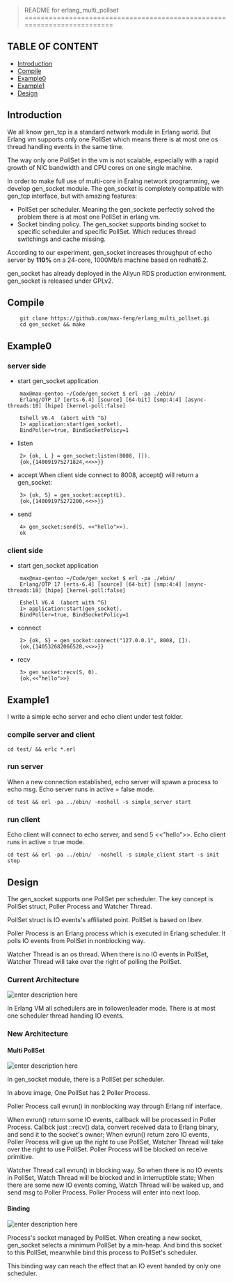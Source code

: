 > README for erlang_multi_pollset 
 ========================================================================

## TABLE OF CONTENT ##

* [Introduction](#introduction)
* [Compile](#compile)
* [Example0](#example0)
* [Example1](#example1)
* [Design](#Design)

## Introduction ##

We all know gen_tcp is a standard network module in Erlang world.
But Erlang vm supports only one PollSet which means there is at most one
os thread handling events in the same time.

The way only one PollSet in the vm is not scalable, especially with a rapid growth of NIC bandwidth and CPU cores on one single machine.

In order to make full use of multi-core in Eralng network programming, we develop gen_socket module.
The gen_socket is completely compatible with gen_tcp interface, but with amazing features:
- PollSet per scheduler. Meaning the gen_sockete perfectly solved the problem there is at most one PollSet in erlang vm.
- Socket binding policy. The gen_socket supports binding socket to specific scheduler and specific PollSet. Which reduces thread switchings and cache missing.

According to our experiment, gen_socket increases throughput of echo server by **110%** on a 24-core, 1000Mb/s machine based on redhat6.2.

gen_socket has already deployed in the Aliyun RDS production environment.
gen_socket is released under GPLv2.

## Compile ##
```
	git clone https://github.com/max-feng/erlang_multi_pollset.gi
	cd gen_socket && make
```
## Example0 ##
### server side ###
* start gen_socket application
```
	max@max-gentoo ~/Code/gen_socket $ erl -pa ./ebin/
	Erlang/OTP 17 [erts-6.4] [source] [64-bit] [smp:4:4] [async-threads:10] [hipe] [kernel-poll:false]
	
	Eshell V6.4  (abort with ^G)
	1> application:start(gen_socket).
	BindPoller=true, BindSocketPolicy=1
```
* listen
```
	2> {ok, L } = gen_socket:listen(8008, []).
	{ok,{140091975271824,<<>>}}
```
* accept
   When client side connect to 8008, accept() will return a gen_socket:
```
	3> {ok, S} = gen_socket:accept(L).
	{ok,{140091975272200,<<>>}}
```
* send
```
	4> gen_socket:send(S, <<"hello">>).
	ok
```
### client side ###
* start gen_socket application
```
	max@max-gentoo ~/Code/gen_socket $ erl -pa ./ebin/
	Erlang/OTP 17 [erts-6.4] [source] [64-bit] [smp:4:4] [async-threads:10] [hipe] [kernel-poll:false]
	
	Eshell V6.4  (abort with ^G)
	1> application:start(gen_socket).
	BindPoller=true, BindSocketPolicy=1
```
* connect
```
	2> {ok, S} = gen_socket:connect("127.0.0.1", 8008, []).
	{ok,{140532682066528,<<>>}}
```
* recv
```
	3> gen_socket:recv(S, 0).
	{ok,<<"hello">>}
```

## Example1 ##
I write a simple echo server and echo client under test folder.
### compile server and client ###
```
cd test/ && erlc *.erl
```
### run server ###
When a new connection established, echo server will spawn a process to echo msg.
Echo server runs in active = false mode.

```
cd test && erl -pa ../ebin/ -noshell -s simple_server start
```
### run client ###
Echo client will connect to echo server, and send 5 <<"hello">>.
Echo client runs in active = true mode.
```
cd test && erl -pa ../ebin/  -noshell -s simple_client start -s init stop
```

## Design ##

The gen_socket supports one PollSet per scheduler. The key concept is PollSet struct, Poller Process and Watcher Thread.

PollSet struct is IO events's affiliated point. PollSet is based on libev.

Poller Process is an Erlang process which is executed in Erlang scheduler. It polls IO events from PollSet in nonblocking way.

Watcher Thread is an os thread. When there is no IO events in PollSet, Watcher Thread will take over the right of polling the PollSet.

### Current Architecture ###
![enter description here][1]

In Erlang VM all schedulers are in follower/leader mode. There is at most one scheduler thread handing IO events.

### New Architecture ###
#### Multi PollSet ####
![enter description here][2]

In gen_socket module, there is a PollSet per scheduler.

In above image, One PollSet has 2 Poller Process.

Poller Process call evrun() in nonblocking way through Erlang nif interface.

When evrun() return some IO events, callback will be processed in Poller Process. Callbck just ::recv() data, convert received data to Erlang binary, and send it to the socket's owner;
When evrun() return zero IO events, Poller Process will give up the right to use PollSet, Watcher Thread will take over the right to use PollSet. Poller Process will be blocked on receive primitive.

Watcher Thread call evrun() in blocking way. So when there is no IO events in PollSet, Watch Thread will be blocked and in interruptible state; When  there are some new IO events coming, Watch Thread will be waked up, and send msg to Poller Process. Poller Process will enter into next loop.

#### Binding ####
![enter description here][3]

Process's socket managed by PollSet. 
When creating a new socket, gen_socket selects a minimum PollSet by a min-heap. And bind this socket to this PollSet, meanwhile bind this process to PollSet's scheduler.

This binding way can reach the effect that an IO event handed by only one scheduler.


  [1]: ./images/gen_tcp_pollset.PNG "gen_tcp_pollset.PNG"
  [2]: ./images/gen_socket_pollset.PNG "gen_socket_pollset.PNG"
  [3]: ./images/gen_socket_pollet_binding.PNG "gen_socket_pollet_binding.PNG"
